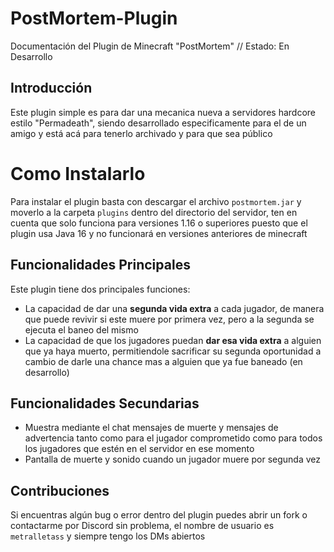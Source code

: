 # PostMortem-Plugin
Documentación del Plugin de Minecraft "PostMortem" // Estado: En Desarrollo

## Introducción

Este plugin simple es para dar una mecanica nueva a servidores hardcore estilo "Permadeath", siendo desarrollado especificamente para el de un amigo y está acá para tenerlo archivado y para que sea público

# **Como Instalarlo**

Para instalar el plugin basta con descargar el archivo `postmortem.jar` y moverlo a la carpeta `plugins` dentro del directorio del servidor, ten en cuenta que solo funciona para versiones 1.16 o superiores puesto que el plugin usa Java 16 y no funcionará en versiones anteriores de minecraft

## Funcionalidades Principales

Este plugin tiene dos principales funciones:

- La capacidad de dar una **segunda vida extra** a cada jugador, de manera que puede revivir si este muere por primera vez, pero a la segunda se ejecuta el baneo del mismo
- La capacidad de que los jugadores puedan **dar esa vida extra** a alguien que ya haya muerto, permitiendole sacrificar su segunda oportunidad a cambio de darle una chance mas a alguien que ya fue baneado (en desarrollo)

## Funcionalidades Secundarias

- Muestra mediante el chat mensajes de muerte y mensajes de advertencia tanto como para el jugador comprometido como para todos los jugadores que estén en el servidor en ese momento
- Pantalla de muerte y sonido cuando un jugador muere por segunda vez

## Contribuciones

Si encuentras algún bug o error dentro del plugin puedes abrir un fork o contactarme por Discord sin problema, el nombre de usuario es `metralletass` y siempre tengo los DMs abiertos
